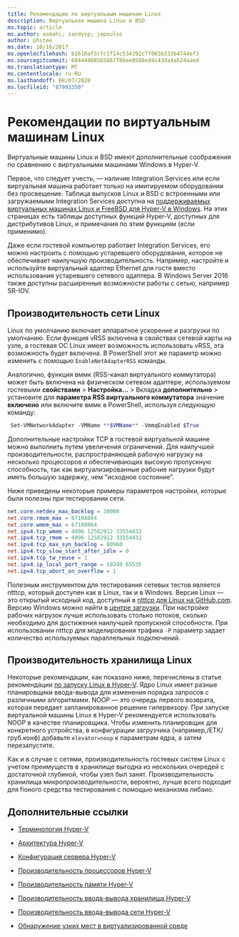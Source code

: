 ```yaml
---
title: Рекомендации по виртуальным машинам Linux
description: Виртуальная машина Linux и BSD
ms.topic: article
ms.author: asmahi; sandysp; jopoulso
author: phstee
ms.date: 10/16/2017
ms.openlocfilehash: b1616af3cfc1f14c534392c7f083b333b4744ef3
ms.sourcegitcommit: 68444968565667f86ee0586ed4c43da4ab24aaed
ms.translationtype: MT
ms.contentlocale: ru-RU
ms.lasthandoff: 08/07/2020
ms.locfileid: "87993350"
---
```

# <a name="linux-virtual-machine-considerations"></a>Рекомендации по виртуальным машинам Linux

Виртуальные машины Linux и BSD имеют дополнительные соображения по сравнению с виртуальными машинами Windows в Hyper-V.

Первое, что следует учесть, — наличие Integration Services или если виртуальная машина работает только на имитируемом оборудовании без просвещение. Таблица выпусков Linux и BSD с встроенными или загружаемыми Integration Services доступна на [поддерживаемых виртуальных машинах Linux и FreeBSD для Hyper-V в Windows](../../../../virtualization/hyper-v/supported-linux-and-freebsd-virtual-machines-for-hyper-v-on-windows.md). На этих страницах есть таблицы доступных функций Hyper-V, доступных для дистрибутивов Linux, и примечания по этим функциям (если применимо).

Даже если гостевой компьютер работает Integration Services, его можно настроить с помощью устаревшего оборудования, которое не обеспечивает наилучшую производительность. Например, настройте и используйте виртуальный адаптер Ethernet для гостя вместо использования устаревшего сетевого адаптера. В Windows Server 2016 также доступны расширенные возможности работы с сетью, например SR-IOV.

## <a name="linux-network-performance"></a>Производительность сети Linux

Linux по умолчанию включает аппаратное ускорение и разгрузки по умолчанию. Если функция vRSS включена в свойствах сетевой карты на узле, а гостевая ОС Linux имеет возможность использовать vRSS, эта возможность будет включена. В PowerShell этот же параметр можно изменить с помощью `EnableNetAdapterRSS` команды.

Аналогично, функция вммк (RSS-канал виртуального коммутатора) может быть включена на физическом сетевом адаптере, используемом гостевыми **свойствами**  >  **Настройка...**  >  Вкладка **дополнительно** > установите для **параметра RSS виртуального коммутатора** значение **включено** или включите вммк в PowerShell, используя следующую команду:

```PowerShell
 Set-VMNetworkAdapter -VMName **$VMName** -VmmqEnabled $True
 ```

Дополнительные настройки TCP в гостевой виртуальной машине можно выполнить путем увеличения ограничений. Для наилучшей производительности, распространяющей рабочую нагрузку на несколько процессоров и обеспечивающих высокую пропускную способность, так как виртуализированные рабочие нагрузки будут иметь большую задержку, чем "исходное состояние".

Ниже приведены некоторые примеры параметров настройки, которые были полезны при тестировании сети.

```PowerShell
net.core.netdev_max_backlog = 30000
net.core.rmem_max = 67108864
net.core.wmem_max = 67108864
net.ipv4.tcp_wmem = 4096 12582912 33554432
net.ipv4.tcp_rmem = 4096 12582912 33554432
net.ipv4.tcp_max_syn_backlog = 80960
net.ipv4.tcp_slow_start_after_idle = 0
net.ipv4.tcp_tw_reuse = 1
net.ipv4.ip_local_port_range = 10240 65535
net.ipv4.tcp_abort_on_overflow = 1
```

Полезным инструментом для тестирования сетевых тестов является ntttcp, который доступен как в Linux, так и в Windows. Версия Linux — это открытый исходный код, доступный в [ntttcp для Linux на GitHub.com](https://github.com/Microsoft/ntttcp-for-linux). Версию Windows можно найти в [центре загрузки](https://gallery.technet.microsoft.com/NTttcp-Version-528-Now-f8b12769). При настройке рабочих нагрузок лучше использовать столько потоков, сколько необходимо для достижения наилучшей пропускной способности. При использовании ntttcp для моделирования трафика `-P` параметр задает количество используемых параллельных подключений.

## <a name="linux-storage-performance"></a>Производительность хранилища Linux

Некоторые рекомендации, как показано ниже, перечислены в статье рекомендации [по запуску Linux в Hyper-V](../../../../virtualization/hyper-v/best-practices-for-running-linux-on-hyper-v.md). Ядро Linux имеет разные планировщики ввода-вывода для изменения порядка запросов с различными алгоритмами. NOOP — это очередь первого возврата, которая передает запланированное решение гипервизору. При запуске виртуальной машины Linux в Hyper-V рекомендуется использовать NOOP в качестве планировщика. Чтобы изменить планировщик для конкретного устройства, в конфигурации загрузчика (например,/ЕТК/груб.конф) добавьте `elevator=noop` к параметрам ядра, а затем перезапустите.

Как и в случае с сетями, производительность гостевых систем Linux с учетом преимуществ в хранилище выгодна из нескольких очередей с достаточной глубиной, чтобы узел был занят. Производительность хранилища микропроизводительности, вероятно, лучше всего подходит для fioного средства тестирования с помощью механизма либаио.

## <a name="additional-references"></a>Дополнительные ссылки

-   [Терминология Hyper-V](terminology.md)

-   [Архитектура Hyper-V](architecture.md)

-   [Конфигурация сервера Hyper-V](configuration.md)

-   [Производительность процессоров Hyper-V](processor-performance.md)

-   [Производительность памяти Hyper-V](memory-performance.md)

-   [Производительность ввода-вывода хранилища Hyper-V](storage-io-performance.md)

-   [Производительность ввода-вывода сети Hyper-V](network-io-performance.md)

-   [Обнаружение узких мест в виртуализированной среде](detecting-virtualized-environment-bottlenecks.md)
